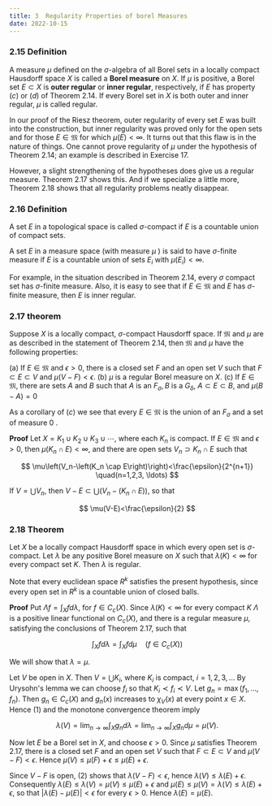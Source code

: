 ```yaml
---
title: 3  Regularity Properties of borel Measures
date: 2022-10-15
---
```


### 2.15 Definition

 A measure $\mu$ defined on the $\sigma$-algebra of all Borel sets in a locally compact Hausdorff space $X$ is called a **Borel measure** on $X$. If $\mu$ is positive, a Borel set $E \subset X$ is **outer regular** or **inner regular**, respectively, if $E$ has property $(c)$ or $(d)$ of Theorem 2.14. If every Borel set in $X$ is both outer and inner regular, $\mu$ is called regular.

In our proof of the Riesz theorem, outer regularity of every set $E$ was built into the construction, but inner regularity was proved only for the open sets and for those $E \in \mathfrak{M}$ for which $\mu(E)<\infty$. It turns out that this flaw is in the nature of things. One cannot prove regularity of $\mu$ under the hypothesis of Theorem 2.14; an example is described in Exercise 17.

However, a slight strengthening of the hypotheses does give us a regular measure. Theorem $2.17$ shows this. And if we specialize a little more, Theorem $2.18$ shows that all regularity problems neatly disappear.


### 2.16 Definition

A set $E$ in a topological space is called $\sigma$-compact if $E$ is a countable union of compact sets.


A set $E$ in a measure space (with measure $\mu$ ) is said to have $\sigma$-finite measure if $E$ is a countable union of sets $E_i$ with $\mu\left(E_i\right)<\infty$.

For example, in the situation described in Theorem 2.14, every $\sigma$ compact set has $\sigma$-finite measure. Also, it is easy to see that if $E \in \mathfrak{M}$ and $E$ has $\sigma$-finite measure, then $E$ is inner regular.

### 2.17 theorem

Suppose $X$ is a locally compact, $\sigma$-compact Hausdorff space. If $\mathfrak{M}$ and $\mu$ are as described in the statement of Theorem 2.14, then $\mathfrak{M}$ and $\mu$ have the following properties:

(a) If $E \in \mathfrak{M}$ and $\epsilon>0$, there is a closed set $F$ and an open set $V$ such that $F \subset E \subset V$ and $\mu(V-F)<\epsilon$.
(b) $\mu$ is a regular Borel measure on $X$.
(c) If $E \in \mathfrak{M}$, there are sets $A$ and $B$ such that $A$ is an $F_\sigma, B$ is a $G_\delta$, $A \subset E \subset B$, and $\mu(B-A)=0$

As a corollary of $(c)$ we see that every $E \in \mathfrak{M}$ is the union of an $F_\sigma$ and a set of measure 0 .

**Proof** Let $X=K_1 \cup K_2 \cup K_3 \cup \cdots$, where each $K_n$ is compact. If $E \in \mathfrak{M}$ and $\epsilon>0$, then $\mu\left(K_n \cap E\right)<\infty$, and there are open sets $V_n \supset K_n \cap E$ such that

$$
\mu\left(V_n-\left(K_n \cap E\right)\right)<\frac{\epsilon}{2^{n+1}} \quad(n=1,2,3, \ldots)
$$

If $V=\bigcup V_n$, then $V-E \subset \bigcup\left(V_n-\left(K_n \cap E\right)\right)$, so that

$$
\mu(V-E)<\frac{\epsilon}{2}
$$


### 2.18 Theorem 

Let $X$ be a locally compact Hausdorff space in which every open set is $\sigma$-compact. Let $\lambda$ be any positive Borel measure on $X$ such that $\lambda(K)<\infty$ for every compact set $K$. Then $\lambda$ is regular.

Note that every euclidean space $R^k$ satisfies the present hypothesis, since every open set in $R^k$ is a countable union of closed balls.


**Proof** Put $\Lambda f=\int_X f d \lambda$, for $f \in C_c(X)$. Since $\lambda(K)<\infty$ for every compact $K$ $\Lambda$ is a positive linear functional on $C_c(X)$, and there is a regular measure $\mu$, satisfying the conclusions of Theorem $2.17$, such that

$$
\begin{equation}
\int_X f d \lambda=\int_X f d \mu \quad\left(f \in C_c(X)\right)
\end{equation}
$$

We will show that $\lambda=\mu$.

Let $V$ be open in $X$. Then $V=\bigcup K_i$, where $K_i$ is compact, $i=1,2,3, \ldots$ By Urysohn's lemma we can choose $f_i$ so that $K_i \prec f_i \prec V$. Let $g_n=\max \left(f_1, \ldots, f_n\right)$. Then $g_n \in C_c(X)$ and $g_n(x)$ increases to $\chi_V(x)$ at every point $x \in X$. Hence (1) and the monotone convergence theorem imply

$$
\begin{equation}
\lambda(V)=\lim _{n \rightarrow \infty} \int_X g_n d \lambda=\lim _{n \rightarrow \infty} \int_X g_n d \mu=\mu(V) .
\end{equation}
$$

Now let $E$ be a Borel set in $X$, and choose $\epsilon>0$. Since $\mu$ satisfies Theorem $2.17$, there is a closed set $F$ and an open set $V$ such that $F \subset E \subset V$ and $\mu(V-F)<\epsilon$. Hence $\mu(V) \leq \mu(F)+\epsilon \leq \mu(E)+\epsilon$.

Since $V-F$ is open, (2) shows that $\lambda(V-F)<\epsilon$, hence $\lambda(V) \leq \lambda(E)+\epsilon$. Consequently
$\lambda(E) \leq \lambda(V)=\mu(V) \leq \mu(E)+\epsilon$
and $\mu(E) \leq \mu(V)=\lambda(V) \leq \lambda(E)+\epsilon$,
so that $|\lambda(E)-\mu(E)|<\epsilon$ for every $\epsilon>0$. Hence $\lambda(E)=\mu(E)$.
